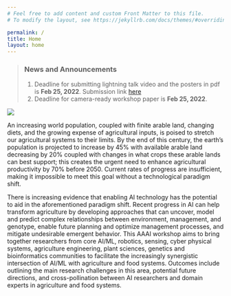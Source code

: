 ```yaml
---
# Feel free to add content and custom Front Matter to this file.
# To modify the layout, see https://jekyllrb.com/docs/themes/#overriding-theme-defaults

permalink: /
title: Home
layout: home
---
```

> ### News and Announcements
> 
> 1. Deadline for submitting lightning talk video and the posters in pdf is **Feb 25, 2022**. Submission link [here](https://iastate.app.box.com/f/69c92181558d4da88800b7a623b474f2)
> 2. Deadline for camera-ready workshop paper is **Feb 25, 2022**.

![](assets/img/Danny_robots1.png)

An increasing world population, coupled with finite arable land, changing diets, and the growing expense of agricultural inputs, is poised to stretch our agricultural systems to their limits. By the end of this century, the earth’s population is projected to increase by 45% with available arable land decreasing by 20% coupled with changes in what crops these arable lands can best support; this creates the urgent need to enhance agricultural productivity by 70% before 2050. Current rates of progress are insufficient, making it impossible to meet this goal without a technological paradigm shift.

There is increasing evidence that enabling AI technology has the potential to aid in the aforementioned paradigm shift. Recent progress in AI can help transform agriculture by developing approaches that can uncover, model and predict complex relationships between environment, management, and genotype, enable future planning and optimize management processes, and mitigate undesirable emergent behavior.  This AAAI workshop aims to bring together researchers from core AI/ML, robotics, sensing, cyber physical systems, agriculture engineering, plant sciences, genetics and bioinformatics communities to facilitate the increasingly synergistic intersection of AI/ML with agriculture and food systems. Outcomes include outlining the main research challenges in this area, potential future directions, and cross-pollination between AI researchers and domain experts in agriculture and food systems. 




